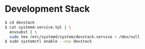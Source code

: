 # Development Stack

```zsh
$ cd devstack
$ cat systemd-service.tpl | \
  envsubst | \
  sudo tee /etc/systemd/system/devstack.service > /dev/null
$ sudo systemctl enable --now devstack
```
